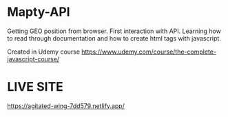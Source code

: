 # Mapty-API
Getting GEO position from browser.
First interaction with API.
Learning how to read through documentation and how to create html tags with javascript.

Created in Udemy course
https://www.udemy.com/course/the-complete-javascript-course/

# LIVE SITE
https://agitated-wing-7dd579.netlify.app/
